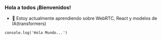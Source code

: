 <!--
**edalmava/edalmava** is a ✨ _special_ ✨ repository because its `README.md` (this file) appears on your GitHub profile.

Here are some ideas to get you started:

- 🔭 I’m currently working on ...
- 🌱 I’m currently learning ...
- 👯 I’m looking to collaborate on ...
- 🤔 I’m looking for help with ...
- 💬 Ask me about ...
- 📫 How to reach me: ...
- 😄 Pronouns: ...
- ⚡ Fun fact: ...
-->

### Hola a todos ¡Bienvenidos!
<!-- - 🔭 Estoy actualmente trabajando en [Dilups](https://dilups.com) una app para gestionar pedidos -->

- 🌱 Estoy actualmente aprendiendo sobre WebRTC, React y modelos de IA(transformers)

`console.log('Hola Mundo...')`

